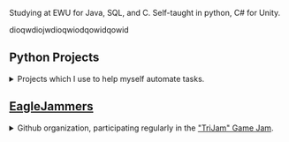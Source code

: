 Studying at EWU for Java, SQL, and C.
Self-taught in python, C# for Unity. 

dioqwdiojwdioqwiodqowidqowid

## Python Projects

<details><summary class="onhover"> 
Projects which I use to help myself automate tasks.
</summary>

<div class="tabbed">
<h3><a href="https://github.com/Clockknight/album-downloader">
&nbsp;&nbsp;&nbsp;&nbsp;&nbsp;&nbsp;ALBUM DOWNLOADER
</a></h3>

<details><summary class="onhover">
Downloads songs based on information available on <a href="http://Discogs.com">Discogs</a>.
</summary>

<i>Note: While the code itself works, it relies on the pytube library, which does not work as of writing this.</i> 

Releases is the umbrella term Discogs uses for singles, albums, and eps.
<br>
This code stores information about releases that are downloaded, then when the user runs the update option, the code will also download all releases that have yet to be downloaded.
<br>
Information about the songs are pulled from a json file and used to tag the MP3s as they are downloaded, including album art, album name, and artist name.
</details>

<h3><a href="https://github.com/Clockknight/deckbox-exporter">
&nbsp;&nbsp;&nbsp;&nbsp;&nbsp;&nbsp;DECKBOX EXPORTER
</a></h3>

<details><summary class="onhover">
Takes a .csv from <a href="https://deckbox.org/">Deckbox</a>, and updates your <a href="https://www.tcgplayer.com/">TCGPlayer</a> Seller Inventory to match.
</summary>

The process has to actually input the values on TCGPlayer's website. I attempted to use TCGPlayer's API to make the process faster, but it did not support manipulating an account's cards available for sale.
<br>
Very useful when trying to export your inventory of Magic: The Gathering cards from the Deckbox site to TCGPlayer, if you're looking to sell some of your collection.
</details>

<h3><a href="https://github.com/Clockknight/gui-image-sorter">
&nbsp;&nbsp;&nbsp;&nbsp;&nbsp;&nbsp;GUI IMAGE SORTER
</a></h3>

<details><summary class="onhover"> 
Using the TKInter package to create a GUI that allows you to sort images into subdirectories.
</summary>

Primary purpose of the code is that you can preview images as you put them into different folders, and all folders are relatively accessible, being able to sort them with all controls available on one window regardless of which file you're looking at.
<br>
Code is missing some features, which are brought up on the repository's issues page.
</details>

<h3><a href="https://github.com/Clockknight/daily-countdown-timer">
&nbsp;&nbsp;&nbsp;&nbsp;&nbsp;&nbsp;DAILY COUNTDOWN TIMER
</a></h3>

<details><summary class="onhover">  
Code to be a companion to a Rainmeter extension. Resets the extension's timer daily.
</summary>

Daily Countdown Timer is intended to specifically work with the Rainmeter extension "Magnumizer's Countdown Timer", that will update the date to today, leaving the time untouched.
<br>
This program will prompt for a location of thfe timer settings, if it doesn't already have a location saved. It'll save it by putting it to a .txt file in the same directory as the script.
</details>

<h3><a href="https://github.com/Clockknight/file-raiser">
&nbsp;&nbsp;&nbsp;&nbsp;&nbsp;&nbsp;FILE RAISER
</a></h3>

<details><summary class="onhover"> 
File Raiser will recursively search for any files in a directory and its subdirectories, moving them up to the initial directory. 
</summary>

Earliest self-started project. Only script in the list that involves command line arguments. 
<br>
Also imports pyperclip, since I didn't understand you could just paste things into command line at the time.
</details>

</div>

</details>

## [EagleJammers](https://github.com/EagleJammers)

<details><summary class="onhover">
Github organization, participating regularly in the <a href="https://trijam.itch.io/">"TriJam" Game Jam</a>. 
</summary>

<div class="tabbed">
&nbsp;&nbsp;&nbsp;&nbsp;&nbsp;&nbsp;Prototype source codes are available on the appropriate repositories.
<br>
&nbsp;&nbsp;&nbsp;&nbsp;&nbsp;&nbsp;Submissions are available on this <a href="https://ohhm.itch.io/">itch.io page</a>. 
<br>
Listed below are the games submitted that I contributed to:
<ul><li>None yet</li></ul>
</div>
</details>
